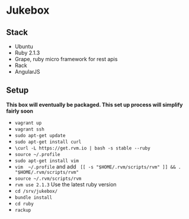 # Jukebox

## Stack

- Ubuntu
- Ruby 2.1.3
- Grape, ruby micro framework for rest apis
- Rack
- AngularJS

## Setup

**This box will eventually be packaged. This set up process will simplify fairly soon**

- `vagrant up`
- `vagrant ssh`
- `sudo apt-get update`
- `sudo apt-get install curl`
- `\curl -L https://get.rvm.io | bash -s stable --ruby`
- `source ~/.profile`
- `sudo apt-get install vim`
- `vim  ~/.profile` and add ` [[ -s "$HOME/.rvm/scripts/rvm" ]] && . "$HOME/.rvm/scripts/rvm"`
- `source ~/.rvm/scripts/rvm`
- `rvm use 2.1.3` Use the latest ruby version
- `cd /srv/jukebox/`
- `bundle install`
- `cd ruby`
- `rackup`

